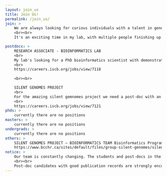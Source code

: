 ```yaml
---
layout: join_us
title: Join Us!
permalink: /join_us/
join: >
    We are always looking for curious individuals with a talent in genomics and gene regulation. Feel free to contact us to explore matching interests. 
    <br><br>
    It's an exciting time in my lab, with multiple people finishing up. Which creates some new opportunities. I'll be posting three positions that are currently open to applicants. Vancouver has a great research culture. 

postdocs: >   
    RESEARCH ASSOCIATE - BIOINFORMATICS LAB
    <br>
    My lab's looking for a PhD bioinformatics scientist with demonstrated interest in gene regulation and mentoring of trainees. Should have a few years of post-doctoral experience and a strong desire for doing hands-on research.
    <br> 
    https://careers.iscb.org/jobs/view/7118
    
    <br><br>

    SILENT GENOMES PROJECT
    <br>
    For the amazing silent gemnomes project we need a post-doc with an interest in equitable access to genome medicine. Creating resources in partnership with Canada's Indigenous communities that positively impact clinical genetics and empower choice.
    <br>
    https://careers.iscb.org/jobs/view/7121
phds: >
    currently there are no positions
masters: >
    currently there are no positions
undergrads: >
    currently there are no positions
others: >
    SILENT GENOMES PROJECT – BIOINFORMATICS TEAM Bioinformatics Programmer/Specialist
    https://www.bcchr.ca/sites/default/files/group-silent-genomes/silent-genomes-wasserman-jd-programmer_202003.pdf
notice: >
    Our team is constantly changing. The students and post-docs in the group have historically done well, with alumni working in both industry and academia. We take pride in teamwork and maintaining a positive research environment. Opportunities are always available for exceptional students and post-docs. Computer programming skills are essential—we work in a linux/Macintosh environment and develop our own software.
    <br><br>
    Post-doc candidates with good publication records are strongly encouraged to apply. Graduate students should consider the UBC Bioinformatics Graduate Program, although on occasion we directly accept students with demonstrated interest in our research. Motivated undergraduate students with strong computer skills are welcomed, particularly during the summer (May-August). In all cases early contact is best—it gives us time to plan for space, resources and the scientific project.
---
```

